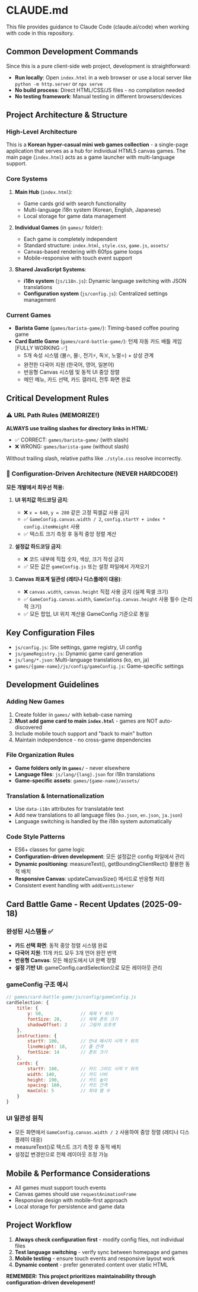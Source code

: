 # CLAUDE.md

This file provides guidance to Claude Code (claude.ai/code) when working with code in this repository.

## Common Development Commands

Since this is a pure client-side web project, development is straightforward:

- **Run locally**: Open `index.html` in a web browser or use a local server like `python -m http.server` or `npx serve`
- **No build process**: Direct HTML/CSS/JS files - no compilation needed
- **No testing framework**: Manual testing in different browsers/devices

## Project Architecture & Structure

### High-Level Architecture
This is a **Korean hyper-casual mini web games collection** - a single-page application that serves as a hub for individual HTML5 canvas games. The main page (`index.html`) acts as a game launcher with multi-language support.

### Core Systems

1. **Main Hub** (`index.html`):
   - Game cards grid with search functionality
   - Multi-language i18n system (Korean, English, Japanese)
   - Local storage for game data management

2. **Individual Games** (in `games/` folder):
   - Each game is completely independent
   - Standard structure: `index.html`, `style.css`, `game.js`, `assets/`
   - Canvas-based rendering with 60fps game loops
   - Mobile-responsive with touch event support

3. **Shared JavaScript Systems**:
   - **i18n system** (`js/i18n.js`): Dynamic language switching with JSON translations
   - **Configuration system** (`js/config.js`): Centralized settings management

### Current Games
- **Barista Game** (`games/barista-game/`): Timing-based coffee pouring game
- **Card Battle Game** (`games/card-battle-game/`): 턴제 자동 카드 배틀 게임 [FULLY WORKING ✅]
  - 5개 속성 시스템 (불🔥, 물💧, 전기⚡, 독☠️, 노멀⭐) + 상성 관계
  - 완전한 다국어 지원 (한국어, 영어, 일본어)
  - 반응형 Canvas 시스템 및 동적 UI 중앙 정렬
  - 메인 메뉴, 카드 선택, 카드 갤러리, 전투 화면 완료

## Critical Development Rules

### ⚠️ URL Path Rules (MEMORIZE!)
**ALWAYS use trailing slashes for directory links in HTML:**
- ✅ CORRECT: `games/barista-game/` (with slash)
- ❌ WRONG: `games/barista-game` (without slash)

Without trailing slash, relative paths like `./style.css` resolve incorrectly.

### 🔴 Configuration-Driven Architecture (NEVER HARDCODE!)
**모든 개발에서 최우선 적용:**

1. **UI 위치값 하드코딩 금지**:
   - ❌ `x = 640`, `y = 280` 같은 고정 픽셀값 사용 금지
   - ✅ `GameConfig.canvas.width / 2`, `config.startY + index * config.itemHeight` 사용
   - ✅ 텍스트 크기 측정 후 동적 중앙 정렬 계산

2. **설정값 하드코딩 금지**:
   - ❌ 코드 내부에 직접 숫자, 색상, 크기 작성 금지
   - ✅ 모든 값은 `gameConfig.js` 또는 설정 파일에서 가져오기

3. **Canvas 좌표계 일관성 (레티나 디스플레이 대응)**:
   - ❌ `canvas.width`, `canvas.height` 직접 사용 금지 (실제 픽셀 크기)
   - ✅ `GameConfig.canvas.width`, `GameConfig.canvas.height` 사용 필수 (논리적 크기)
   - ✅ 모든 팝업, UI 위치 계산을 GameConfig 기준으로 통일

## Key Configuration Files

- `js/config.js`: Site settings, game registry, UI config
- `js/gameRegistry.js`: Dynamic game card generation
- `js/lang/*.json`: Multi-language translations (ko, en, ja)
- `games/{game-name}/js/config/gameConfig.js`: Game-specific settings

## Development Guidelines

### Adding New Games
1. Create folder in `games/` with kebab-case naming
2. **Must add game card to main `index.html`** - games are NOT auto-discovered
3. Include mobile touch support and "back to main" button
4. Maintain independence - no cross-game dependencies

### File Organization Rules
- **Game folders only in `games/`** - never elsewhere
- **Language files**: `js/lang/{lang}.json` for i18n translations
- **Game-specific assets**: `games/{game-name}/assets/`

### Translation & Internationalization
- Use `data-i18n` attributes for translatable text
- Add new translations to all language files (`ko.json`, `en.json`, `ja.json`)
- Language switching is handled by the i18n system automatically

### Code Style Patterns
- ES6+ classes for game logic
- **Configuration-driven development**: 모든 설정값은 config 파일에서 관리
- **Dynamic positioning**: measureText(), getBoundingClientRect() 활용한 동적 배치
- **Responsive Canvas**: updateCanvasSize() 메서드로 반응형 처리
- Consistent event handling with `addEventListener`

## Card Battle Game - Recent Updates (2025-09-18)

### 완성된 시스템들 ✅
- **카드 선택 화면**: 동적 중앙 정렬 시스템 완료
- **다국어 지원**: 11개 카드 모두 3개 언어 완전 번역
- **반응형 Canvas**: 모든 해상도에서 UI 완벽 정렬
- **설정 기반 UI**: gameConfig.cardSelection으로 모든 레이아웃 관리

### gameConfig 구조 예시
```javascript
// games/card-battle-game/js/config/gameConfig.js
cardSelection: {
    title: {
        y: 50,              // 제목 Y 위치
        fontSize: 28,       // 제목 폰트 크기
        shadowOffset: 2     // 그림자 오프셋
    },
    instructions: {
        startY: 100,        // 안내 메시지 시작 Y 위치
        lineHeight: 18,     // 줄 간격
        fontSize: 14        // 폰트 크기
    },
    cards: {
        startY: 180,        // 카드 그리드 시작 Y 위치
        width: 140,         // 카드 너비
        height: 190,        // 카드 높이
        spacing: 160,       // 카드 간격
        maxCols: 5          // 최대 열 수
    }
}
```

### UI 일관성 원칙
- 모든 화면에서 `GameConfig.canvas.width / 2` 사용하여 중앙 정렬 (레티나 디스플레이 대응)
- measureText()로 텍스트 크기 측정 후 동적 배치
- 설정값 변경만으로 전체 레이아웃 조정 가능

## Mobile & Performance Considerations
- All games must support touch events
- Canvas games should use `requestAnimationFrame`
- Responsive design with mobile-first approach
- Local storage for persistence and game data

## Project Workflow
1. **Always check configuration first** - modify config files, not individual files
2. **Test language switching** - verify sync between homepage and games
3. **Mobile testing** - ensure touch events and responsive layout work
4. **Dynamic content** - prefer generated content over static HTML

**REMEMBER: This project prioritizes maintainability through configuration-driven development!**